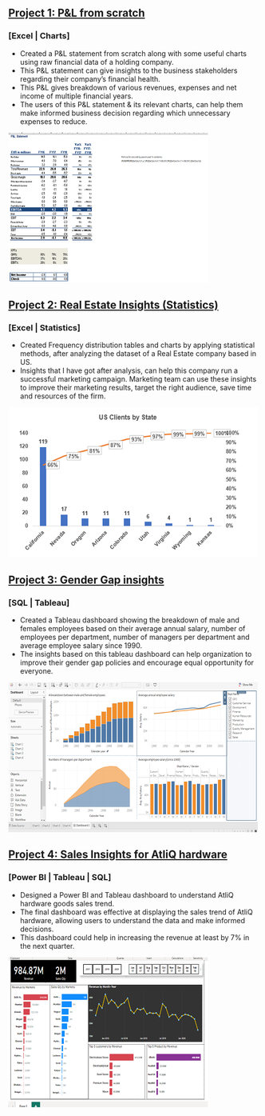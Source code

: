 ## [Project 1: P&L from scratch](https://github.com/Inder-rana/course_projects/tree/main/Excel_P%26L)
### [Excel | Charts]
* Created a P&L statement from scratch along with some useful charts using raw financial data of a holding company.
* This P&L statement can give insights to the business stakeholders regarding their company’s financial health.
* This P&L gives breakdown of various revenues, expenses and net income of multiple financial years.
* The users of this P&L statement & its relevant charts, can help them make informed business decision regarding which unnecessary expenses to reduce.

![PL](/images/image_P&L_small.PNG)

## [Project 2: Real Estate Insights (Statistics)](https://github.com/Inder-rana/course_projects/tree/main/Statistics_real_estate)
### [Excel | Statistics]
* Created Frequency distribution tables and charts by applying statistical methods, after analyzing the dataset of a Real Estate company based in US.
* Insights that I have got after analysis, can help this company run a successful marketing campaign. Marketing team can use these insights to improve their marketing results, target the right audience, save time and resources of the firm. 

![](/images/image_location_small.PNG)

## [Project 3: Gender Gap insights](https://github.com/Inder-rana/course_projects/tree/main/Gender_gap_SQL_Tableau)
### [SQL | Tableau]

* Created a Tableau dashboard showing the breakdown of male and females employees based on their average annual salary, number of employees per department, number of managers per department and average employee salary since 1990.
* The insights based on this tableau dashboard can help organization to improve their gender gap policies and encourage equal opportunity for everyone.

![](/images/image_gender_gap_dashboard_small.PNG)


## [Project 4: Sales Insights for AtliQ hardware](https://github.com/Inder-rana/Project_portfolio/tree/main/Sales_insights)
### [Power BI | Tableau | SQL]  

*  Designed a Power BI and Tableau dashboard to understand AtliQ hardware goods sales trend.
*  The final dashboard was effective at displaying the sales trend of AtliQ hardware, allowing users to understand the data and make informed decisions.
*  This dashboard could help in increasing the revenue at least by 7% in the next quarter. 


![](/images/BI_snapshot_small.PNG)


